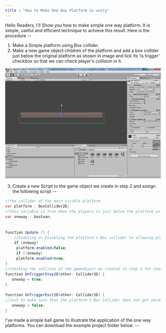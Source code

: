 ```yaml
---
title : "How to Make One Way Platform in unity"
---
```


Hello Readers, I'll Show you how to make simple one way platform. It is simple, useful and efficient technique to achieve this result. Here is the procedure --

1. Make a Simple platform using Box collider.
2. Make a new game object children of the platform and add a box collider just below the original platform as shown in image and tick its 'is trigger' checkbox so that we can check player's collision in it.

![111](../../assets/images/2021-06-13-How-to-Make-One-Way-Platform/111-1623584452229.jpg)

3. Create a new Script to the game object we create in step 2 and assign the following script --

```c#
//the collider of the main visible platform
var platform : BoxCollider2D;
//this variable is true when the players is just below the platform so that its Box collider can be disabled that will allow the player to pass through the platform
var oneway : boolean;


function Update () {
    //Enabling or Disabling the platform's Box collider to allowing player to pass
    if (oneway)
     platform.enabled=false;
     if (!oneway)
     platform.enabled=true; 
}
//Checking the collison of the gameobject we created in step 2 for checking if the player is just below the platform and nedded to ignore the collison to the platform
function OnTriggerStay2D(other: Collider2D) {
   oneway = true;
}

function OnTriggerExit2D(other: Collider2D) {
//Just to make sure that the platform's Box Collider does not get permantly disabled and it should be enabeled once the player get its through
   oneway = false;
}
```

I've made a simple ball game to illustrate the application of the one way platforms. You can download the example project folder below. --


